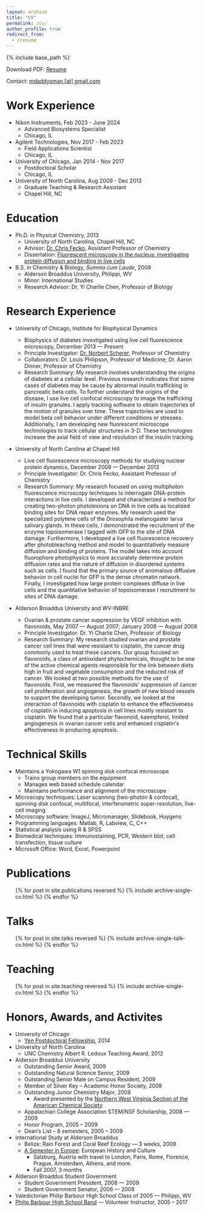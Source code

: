 ```yaml
---
layout: archive
title: "CV"
permalink: /cv/
author_profile: true
redirect_from:
  - /resume
---
```


{% include base_path %}

<style>
a.cvlink:hover {text-decoration:underline;}
</style>

Download PDF: <a class="cvlink" href='{{ "/files/WebResume.pdf" | absolute_url }}'>Resume</a>

Contact: <a class="cvlink" href='mailto:mdaddysman@gmail.com'>mdaddysman [at] gmail.com</a>

Work Experience
======
* Nikon Instruments, Feb 2023 - June 2024
  * Advanced Biosystems Specialist
  * Chicago, IL
* Agilent Technologies, Nov 2017 - Feb 2023
  * Field Applications Scientist
  * Chicago, IL
* University of Chicago, Jan 2014 - Nov 2017
  * Postdoctoral Scholar
  * Chicago, IL
* University of North Carolina, Aug 2009 - Dec 2013
  * Graduate Teaching & Research Assistant
  * Chapel Hill, NC 

Education
======
* Ph.D. in Physical Chemistry, 2013
  * University of North Carolina, Chapel Hill, NC
  * Advisor: <a class="cvlink" href='https://science.energy.gov/bes/csgb/about/staff/dr-christopher-fecko/'>Dr. Chris Fecko</a>, Assistant Professor of Chemistry
  * Dissertation: <a class="cvlink" href='https://cdr.lib.unc.edu/record/uuid:347b46a7-5e18-48a6-b177-617bcc2abe06'>Fluorescent microscopy in the nucleus: investigating protein diffusion and binding in live cells</a>
* B.S. in Chemistry & Biology, <i>Summa cum Laude</i>, 2009
  * Alderson Broaddus University, Philippi, WV
  * Minor: International Studies
  * Research Advisor: Dr. Yi Charlie Chen, Professor of Biology

Research Experience
======
* University of Chicago, Institute for Biophysical Dynamics
  * Biophysics of diabetes investigated using live cell fluorescence microscopy, December 2013 &mdash; Present
  * Principle Investigator: <a class="cvlink" href='http://schererlab-sites.uchicago.edu/'>Dr. Norbert Scherer</a>, Professor of Chemistry
  * Collaborators: Dr. Louis Philipson, Professor of Medicine; Dr. Aaron Dinner, Professor of Chemistry
  * Research Summary:  My research involves understanding the origins of diabetes at a cellular level. Previous research indicates that some cases of diabetes may be cause by abnormal insulin trafficking in pancreatic beta cells. To further understand the origins of the disease, I use live cell confocal microscopy to image the trafficking of insulin granules. I apply tracking software to obtain trajectories of the motion of granules over time. These trajectories are used to model beta cell behavior under different conditions or stresses. Additionally, I am developing new fluorescent microscope technologies to track cellular structures in 3-D. These technologies increase the axial field of view and resolution of the insulin tracking.

* University of North Carolina at Chapel Hill
  * Live cell fluorescence microscopy methods for studying nuclear protein dynamics, December 2009 &mdash; December 2013  	
  * Principle Investigator: Dr. Chris Fecko, Assistant Professor of Chemistry
  * Research Summary: My research focused on using multiphoton fluorescence microscopy techniques to interrogate DNA-protein interactions in live cells.  I developed and characterized a method for creating two-photon photolesions on DNA in live cells as localized binding sites for DNA repair enzymes.  My research used the specialized polytene cells of the Drosophila melanogaster larva salivary glands.  In these cells, I demonstrated the recruitment of the enzyme topoisomerase I tagged with GFP to the site of DNA damage.  Furthermore, I developed a live cell fluorescence recovery after photobleaching method and model to quantitatively measure diffusion and binding of proteins.  The model takes into account fluorophore photophysics to more accurately determine protein diffusion rates and the nature of diffusion in disordered systems such as cells.  I found that the primary source of anomalous diffusive behavior in cell nuclei for GFP is the dense chromatin network.  Finally, I investigated how large protein complexes diffuse in live cells and the quantitative behavior of topoisomerase I recruitment to sites of DNA damage.  

* Alderson Broaddus University and WV-INBRE
  * Ovarian & prostate cancer suppression by VEGF inhibition with flavonoids, May 2007 &mdash; August 2007; January 2008 &mdash; August 2008
  * Principle Investigator: Dr. Yi Charlie Chen, Professor of Biology
  * Research Summary:  My research studied ovarian and prostate cancer cell lines that were resistant to cisplatin, the cancer drug commonly used to treat these cancers.  Our group focused on flavonoids, a class of antioxidant phytochemicals, thought to be one of the active chemical agents responsible for the link between diets high in fruit and vegetable consumption and the reduced risk of cancer.  We looked at two possible methods for the use of flavonoids.  First, we measured the flavonoids' suppression of cancer cell proliferation and angiogenesis, the growth of new blood vessels to support the developing tumor.  Secondly, we looked at the interaction of flavonoids with cisplatin to enhance the effectiveness of cisplatin in inducing apoptosis in cell lines mostly resistant to cisplatin. We found that a particular flavonoid, kaempferol, limited angiogenesis in ovarian cancer cells and enhanced cisplatin's effectiveness in producing apoptosis.


Technical Skills
======
* Maintains a Yokogawa W1 spinning disk confocal microscope
  * Trains group members on the equipment
  * Manages web based schedule calendar
  * Maintains performance and alignment of the microscope
* Microscopy techniques: Laser scanning (two-photon & confocal), spinning disk confocal, multifocal, interferometric super-resolution, live-cell imaging
* Microscopy software: ImageJ, Micromanager, Slidebook, Huygens  
* Programming languages: Matlab, R, Labview, C, C++
* Statistical analysis using R & SPSS
* Biomedical techniques: Immunostaining, PCR, Western blot, cell transfection, tissue culture
* Microsoft Office: Word, Excel, Powerpoint  


Publications
======
  <ul>{% for post in site.publications reversed %}
    {% include archive-single-cv.html %}
  {% endfor %}</ul>

Talks
======
  <ul>{% for post in site.talks reversed %}
    {% include archive-single-talk-cv.html %}
  {% endfor %}</ul>

Teaching
======
  <ul>{% for post in site.teaching reversed %}
    {% include archive-single-cv.html %}
  {% endfor %}</ul>

Honors, Awards, and Activites
======
* University of Chicago
  * <a class="cvlink" href='http://ibd.uchicago.edu/education.shtml'>Yen Postdoctoral Fellowship</a>, 2014
* University of North Carolina
  * UNC Chemistry Albert R. Ledoux Teaching Award, 2012
* Alderson Broaddus University
  * Outstanding Senior Award, 2009
  * Outstanding Natural Science Senior, 2009
  * Outstanding Senior Male on Campus Resident, 2009
  * Member of Silver Key – Academic Honor Society, 2008
  * Outstanding Junior Chemistry Major, 2008
    * Award presented by the <a class="cvlink" href='http://nwv.sites.acs.org/'>Northern West Virginia Section of the American Chemical Society</a>
  * Appalachian College Association STEM/NSF Scholarship, 2008 &mdash; 2009
  * Honor Program, 2005 – 2009
  * Dean’s List – 8 semesters, 2005 – 2009
* International Study at Alderson Broaddus
  * Belize: Rain Forest and Coral Reef Ecology &mdash; 3 weeks, 2009
  * <a class="cvlink" href='https://web.archive.org/web/20220804080439/http://ab.edu/academics/international-studies/'>A Semester in Europe</a>: European History and Culture
    * Salzburg, Austria with travel to London, Paris, Rome, Florence, Prague, Amsterdam, Athens, and more.
    * Fall 2007, 3 months
* Alderson Broaddus Student Government
  * Student Government President, 2008 &mdash; 2009
  * Student Government Senator, 2006 &mdash; 2008
* Valedictorian Philip Barbour High School Class of 2005 &mdash; Philippi, WV
* <a class="cvlink" href='http://www.philipbarbourband.org'>Philip Barbour High School Band</a> &mdash; Volunteer Instructor, 2005 – 2017

